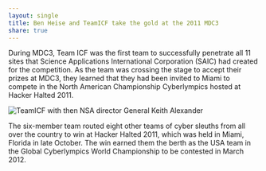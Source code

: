 ```yaml
---
layout: single
title: Ben Heise and TeamICF take the gold at the 2011 MDC3
share: true
---
```


During MDC3, Team ICF was the first team to successfully penetrate all 11 sites that Science Applications International Corporation (SAIC) had created for the competition. As the team was crossing the stage to accept their prizes at MDC3, they learned that they had been invited to Miami to compete in the North American Championship Cyberlympics hosted at Hacker Halted 2011.

![TeamICF with then NSA director General Keith Alexander](/images/teamicf_mdc3-copyright.png)

The six-member team routed eight other teams of cyber sleuths from all over the country to win at Hacker Halted 2011, which was held in Miami, Florida in late October. The win earned them the berth as the USA team in the Global Cyberlympics World Championship to be contested in March 2012.